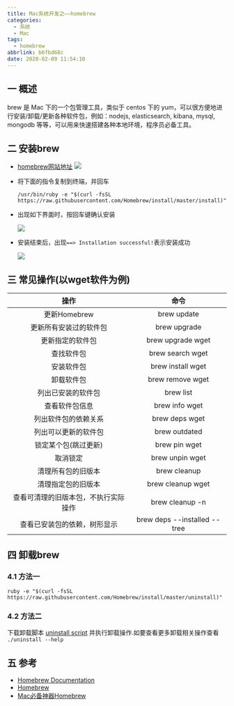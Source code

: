 ```yaml
---
title: Mac系统开发之——homebrew
categories:
  - 系统
  - Mac
tags:
  - homebrew
abbrlink: b6fbd68c
date: 2020-02-09 11:54:10
---
```

## 一 概述

brew 是 Mac 下的一个包管理工具，类似于 centos 下的 yum，可以很方便地进行安装/卸载/更新各种软件包，例如：nodejs, elasticsearch, kibana, mysql, mongodb 等等，可以用来快速搭建各种本地环境，程序员必备工具。
<!--more-->

## 二 安装brew
* [homebrew网站地址][1]
	![][11]
	
* 将下面的指令复制到终端，并回车

  ```
  /usr/bin/ruby -e "$(curl -fsSL https://raw.githubusercontent.com/Homebrew/install/master/install)"
  ```

* 出现如下界面时，按回车键确认安装

  ![][12]
  
* 安装结束后，出现`==> Installation successful!`表示安装成功

  ![][13]

## 三 常见操作(以wget软件为例)

|                 操作                 |             命令             |
| :----------------------------------: | :--------------------------: |
|             更新Homebrew             |         brew update          |
|        更新所有安装过的软件包        |         brew upgrade         |
|           更新指定的软件包           |      brew upgrade wget       |
|              查找软件包              |       brew search wget       |
|              安装软件包              |      brew install wget       |
|              卸载软件包              |       brew remove wget       |
|          列出已安装的软件包          |          brew list           |
|            查看软件包信息            |        brew info wget        |
|         列出软件包的依赖关系         |        brew deps wget        |
|         列出可以更新的软件包         |        brew outdated         |
|         锁定某个包(跳过更新)         |        brew pin wget         |
|               取消锁定               |       brew unpin wget        |
|          清理所有包的旧版本          |         brew cleanup         |
|          清理指定包的旧版本          |      brew cleanup wget       |
| 查看可清理的旧版本包，不执行实际操作 |       brew cleanup -n        |
|     查看已安装包的依赖，树形显示     | brew deps --installed --tree |

## 四 卸载brew

### 4.1 方法一

```
ruby -e "$(curl -fsSL https://raw.githubusercontent.com/Homebrew/install/master/uninstall)"
```

### 4.2 方法二

下载卸载脚本 [uninstall script](https://raw.githubusercontent.com/Homebrew/install/master/uninstall) 并执行卸载操作.如要查看更多卸载相关操作查看 `./uninstall --help` 

## 五 参考

* [Homebrew Documentation](https://docs.brew.sh/)
* [Homebrew](https://brew.sh/)
* [Mac必备神器Homebrew][2]


[1]:https://brew.sh/index_zh-cn
[2]:https://zhuanlan.zhihu.com/p/59805070

[11]:https://cdn.jsdelivr.net/gh/PGzxc/CDN@master/blog-image//homebrew-websit.png
[12]:https://cdn.jsdelivr.net/gh/PGzxc/CDN@master/blog-image//homebrew-install-progress.png
[13]:https://cdn.jsdelivr.net/gh/PGzxc/CDN@master/blog-image//homebrew-install-success.png